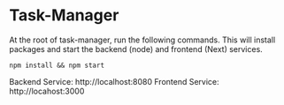 # Task-Manager

At the root of task-manager, run the following commands. This will install packages and start the backend (node) and frontend (Next) services.

```
npm install && npm start
```

Backend Service: http://localhost:8080
Frontend Service: http://locahost:3000

